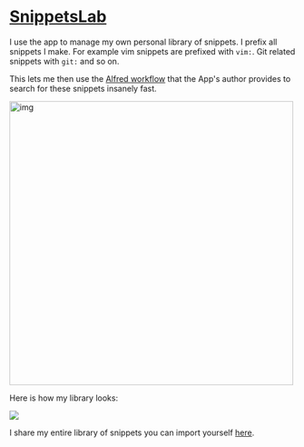 # [SnippetsLab](https://www.renfei.org/snippets-lab/)
I use the app to manage my own personal library of snippets. I prefix all snippets I make. For example vim snippets are prefixed with `vim:`. Git related snippets with `git:` and so on.

This lets me then use the [Alfred workflow](https://www.renfei.org/snippets-lab/press-release/whats-new/osx-1.6.html) that the App's author provides to search for these snippets insanely fast.

<img src="https://i.imgur.com/gzoH1Dh.png" width="500" alt="img">

Here is how my library looks:

![](https://i.imgur.com/LBQVFPo.png)

I share my entire library of snippets you can import yourself [here](https://github.com/nikitavoloboev/my-mac-os/tree/master/snippetslab#readme).